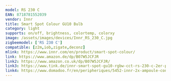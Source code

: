 ```yaml
---
model: RS 230 C
EAN: 8718781552039
vendor: Innr
title: Smart Spot Colour GU10 Bulb 
category: light
supports: on/off, brightness, colortemp, colorxy
image: /assets/images/devices/Innr_RS_230_C.jpg
zigbeemodel: ['RS 230 C']
compatible: [z2m,iob,zigate,deconz]
mlink: https://www.innr.com/en/product/smart-spot-colour/
link: https://www.amazon.de/dp/B07W5JCFJR
link2: https://www.amazon.co.uk/dp/B07W5JCFJR/
link3: https://www.tink.de/innr-smart-spot-gu10-rgbw-cct-rs-230-c-2er-pack
link4: https://www.domadoo.fr/en/peripheriques/5452-innr-2x-ampoule-connectee-type-gu10-zigbee-30-rgbwblanc-reglable-8718781552046.html
---
```

